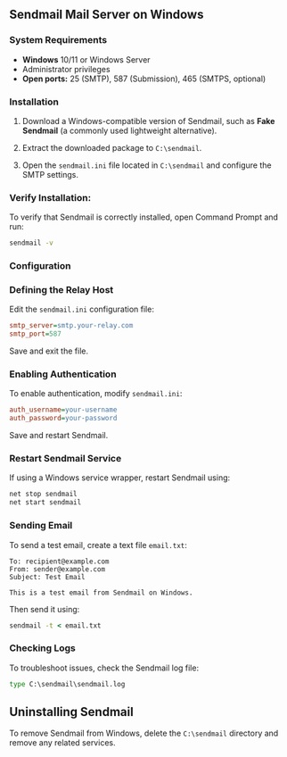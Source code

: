 ## Sendmail Mail Server on Windows

### System Requirements

- **Windows** 10/11 or Windows Server
- Administrator privileges
- **Open ports:** 25 (SMTP), 587 (Submission), 465 (SMTPS, optional)

### Installation

1. Download a Windows-compatible version of Sendmail, such as **Fake Sendmail** (a commonly used lightweight alternative).

2. Extract the downloaded package to `C:\sendmail`.
3. Open the `sendmail.ini` file located in `C:\sendmail` and configure the SMTP settings.

### Verify Installation:

To verify that Sendmail is correctly installed, open Command Prompt and run:

```cmd
sendmail -v
```

### Configuration

### Defining the Relay Host

Edit the `sendmail.ini` configuration file:

```ini
smtp_server=smtp.your-relay.com
smtp_port=587
```

Save and exit the file.

### Enabling Authentication

To enable authentication, modify `sendmail.ini`:

```ini
auth_username=your-username
auth_password=your-password
```

Save and restart Sendmail.

### Restart Sendmail Service

If using a Windows service wrapper, restart Sendmail using:

```cmd
net stop sendmail
net start sendmail
```

### Sending Email

To send a test email, create a text file `email.txt`:

```
To: recipient@example.com
From: sender@example.com
Subject: Test Email

This is a test email from Sendmail on Windows.
```

Then send it using:

```cmd
sendmail -t < email.txt
```

### Checking Logs

To troubleshoot issues, check the Sendmail log file:

```cmd
type C:\sendmail\sendmail.log
```

## Uninstalling Sendmail

To remove Sendmail from Windows, delete the `C:\sendmail` directory and remove any related services.

